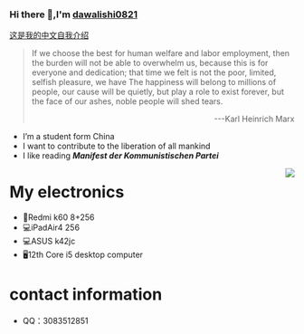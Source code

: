 ### Hi there 👋,I'm [dawalishi0821](https://github.com/dawalishi0821)

[这是我的中文自我介绍](https://github.com/dawalishi0821/dawalishi0821/blob/main/README-zh-Hans.md)


> If we choose the best for human welfare and labor employment, then the burden will not be able to overwhelm us, because this is for everyone and dedication; that time we felt is not the poor, limited, selfish pleasure, we have The happiness will belong to millions of people, our cause will be quietly, but play a role to exist forever, but the face of our ashes, noble people will shed tears.
> <p align="right">---Karl Heinrich Marx</p>

- I’m a student form China
- I want to contribute to the liberation of all mankind
- I like reading ***Manifest der Kommunistischen Partei***

<img src="https://github-readme-stats.vercel.app/api?username=dawalishi0821&show_icons=true&theme=radical" align="right">

My electronics
==
- 📱Redmi k60 8+256
- 💻iPadAir4 256
- 💻ASUS k42jc
- 🖥12th Core i5 desktop computer

contact information
==
- QQ：3083512851
